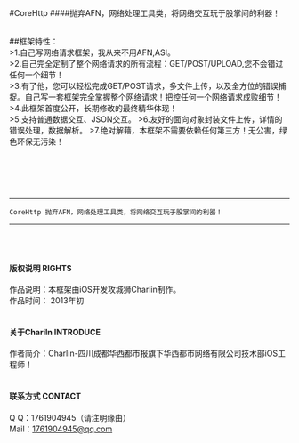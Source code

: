 #CoreHttp
####抛弃AFN，网络处理工具类，将网络交互玩于股掌间的利器！


<br />
##框架特性：<br />
>1.自己写网络请求框架，我从来不用AFN,ASI。<br />
>2.自己完全定制了整个网络请求的所有流程：GET/POST/UPLOAD,您不会错过任何一个细节！<br />
>3.有了他，您可以轻松完成GET/POST请求，多文件上传，以及全方位的错误捕捉。自己写一套框架完全掌握整个网络请求！把控任何一个网络请求成败细节！ <br />
>4.此框架首度公开，长期修改的最终精华体现！<br />
>5.支持普通数据交互、JSON交互。
>6.友好的面向对象封装文件上传，详情的错误处理，数据解析。
>7.绝对解藉，本框架不需要依赖任何第三方！无公害，绿色环保无污染！

<br /><br />

<br />

-----
    CoreHttp 抛弃AFN，网络处理工具类，将网络交互玩于股掌间的利器！
-----



<br /><br />

#### 版权说明 RIGHTS <br />
作品说明：本框架由iOS开发攻城狮Charlin制作。<br />
作品时间： 2013年初<br /><br />

#### 关于Chariln INTRODUCE <br />
作者简介：Charlin-四川成都华西都市报旗下华西都市网络有限公司技术部iOS工程师！<br /><br />


#### 联系方式 CONTACT <br />
Q    Q：1761904945（请注明缘由）<br />
Mail：1761904945@qq.com<br />

